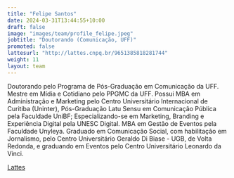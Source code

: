 ```yaml
---
title: "Felipe Santos"
date: 2024-03-31T13:44:55+10:00
draft: false
image: "images/team/profile_felipe.jpeg"
jobtitle: "Doutorando (Comunicação, UFF)"
promoted: false
lattesurl: "http://lattes.cnpq.br/9651385818281744"
weight: 11
layout: team
---
```


Doutorando pelo Programa de Pós-Graduação em Comunicação da UFF. Mestre em Mídia e Cotidiano pelo PPGMC da UFF. Possui MBA em Administração e Marketing pelo Centro Universitário Internacional de Curitiba (Uninter), Pós-Graduação Latu Sensu em Comunicação Pública pela Faculdade UniBF; Especializando-se em Marketing, Branding e Experiência Digital pela UNESC Digital. MBA em Gestão de Eventos pela Faculdade Unyleya. Graduado em Comunicação Social, com habilitação em Jornalismo, pelo Centro Universitário Geraldo Di Biase - UGB, de Volta Redonda, e graduando em Eventos pelo Centro Universitário Leonardo da Vinci.

<a href="http://lattes.cnpq.br/9651385818281744">Lattes</a>
